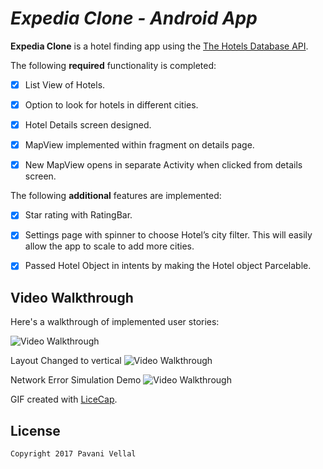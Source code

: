 # *Expedia Clone - Android App*

**Expedia Clone** is a hotel finding app using the [The Hotels Database API](https://techblog.expedia.com/utility/#).

The following **required** functionality is completed:

- [x] List View of Hotels.
- [x] Option to look for hotels in different cities.
- [x] Hotel Details screen designed.
- [x] MapView implemented within fragment on details page.
- [x] New MapView opens in separate Activity when clicked from details screen.


The following **additional** features are implemented:

- [x] Star rating with RatingBar.
- [x] Settings page with spinner to choose Hotel’s city filter. This will easily allow the app to scale to add more cities.
- [x] Passed Hotel Object in intents by making the Hotel object Parcelable.



## Video Walkthrough

Here's a walkthrough of implemented user stories:

<img src='http://i.imgur.com/gRypsxr.gif' title='Video Walkthrough' width='' alt='Video Walkthrough' />

Layout Changed to vertical
<img src='http://i.imgur.com/QdzMmB5.gif' title='Video Walkthrough' width='' alt='Video Walkthrough' />

Network Error Simulation Demo
<img src='http://i.imgur.com/IX8LlvJ.gif' title='Video Walkthrough' width='' alt='Video Walkthrough' />



GIF created with [LiceCap](http://www.cockos.com/licecap/).

## License

    Copyright 2017 Pavani Vellal
